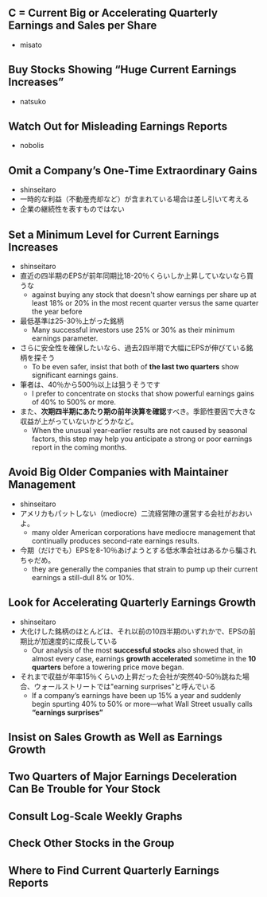 ## C = Current Big or Accelerating Quarterly Earnings and Sales per Share
- misato

## Buy Stocks Showing “Huge Current Earnings Increases”
- natsuko

## Watch Out for Misleading Earnings Reports
- nobolis

## Omit a Company’s One-Time Extraordinary Gains
- shinseitaro
- 一時的な利益（不動産売却など）が含まれている場合は差し引いて考える
- 企業の継続性を表すものではない


## Set a Minimum Level for Current Earnings Increases
- shinseitaro 
- 直近の四半期のEPSが前年同期比18-20％くらいしか上昇していないなら買うな
    - against buying any stock that doesn't show earnings per share up at least 18% or 20% in the most recent quarter versus the same quarter the year before
- 最低基準は25-30％上がった銘柄
    - Many successful investors use 25% or 30% as their minimum earnings parameter.
- さらに安全性を確保したいなら、過去2四半期で大幅にEPSが伸びている銘柄を探そう
    - To be even safer, insist that both of **the last two quarters** show significant earnings gains.
- 筆者は、40％から500％以上は狙うそうです
    - I prefer to concentrate on stocks that show powerful earnings gains of 40% to 500% or more.
- また、**次期四半期にあたり期の前年決算を確認**すべき。季節性要因で大きな収益が上がっていないかどうかなど。
    - When the unusual year-earlier results are not caused by seasonal factors, this step may help you anticipate a strong or poor earnings report in the coming months.

## Avoid Big Older Companies with Maintainer Management
- shinseitaro
- アメリカもパットしない（mediocre）二流経営陣の運営する会社がおおいよ。
    - many older American corporations have mediocre management that continually produces second-rate earnings results.
- 今期（だけでも）EPSを8-10％あげようとする低水準会社はあるから騙されちゃだめ。
    - they are generally the companies that strain to pump up their current earnings a still-dull 8% or 10%.

## Look for Accelerating Quarterly Earnings Growth
- shinseitaro
- 大化けした銘柄のほとんどは、それ以前の10四半期のいずれかで、EPSの前期比が加速度的に成長している
    - Our analysis of the most **successful stocks** also showed that, in almost every case, earnings **growth accelerated** sometime in the **10 quarters** before a towering price move began.
- それまで収益が年率15％くらいの上昇だった会社が突然40-50％跳ねた場合、ウォールストリートでは"earning surprises"と呼んでいる
    - If a company’s earnings have been up 15% a year and suddenly begin spurting 40% to 50% or more—what Wall Street usually calls **“earnings surprises”**

## Insist on Sales Growth as Well as Earnings Growth

## Two Quarters of Major Earnings Deceleration Can Be Trouble for Your Stock

## Consult Log-Scale Weekly Graphs

## Check Other Stocks in the Group

## Where to Find Current Quarterly Earnings Reports
